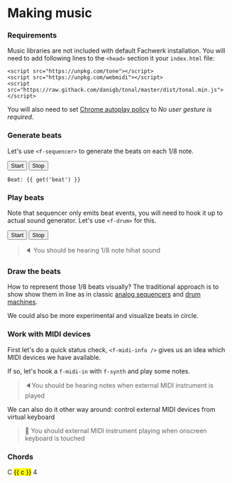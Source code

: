 # Making music

### Requirements

Music libraries are not included with default Fachwerk installation. You will need to add following lines to the `<head>` section it your `index.html` file:

<p />

    <script src="https://unpkg.com/tone"></script>
    <script src="https://unpkg.com/webmidi"></script>
    <script src="https://raw.githack.com/danigb/tonal/master/dist/tonal.min.js"></script>
    
You will also need to set [Chrome autoplay policy](chrome://flags/#autoplay-policy) to *No user gesture is required*.

</blockquote>

### Generate beats

Let's use `<f-sequencer>` to generate the beats on each 1/8 note.

<f-inline>
  <button v-on:click="send('start')">Start</button>
  <button v-on:click="send('stop')">Stop</button>
</f-inline>

<f-sequencer
  beats="8"
  v-on:beat="beat => set('beat', beat)"
/>

    Beat: {{ get('beat') }}

### Play beats

Note that sequencer only emits beat events, you will need to hook it up to actual sound generator. Let's use `<f-drum>` for this.

<f-inline>
  <button v-on:click="send('start')">Start</button>
  <button v-on:click="send('stop')">Stop</button>
</f-inline>

<f-slider title="BPM" value="120" from="1" to="300" integer set="bpm" />

> 🔈 You should be hearing 1/8 note hihat sound 
    
<f-drum v-slot="{ hihat }">
  <f-sequencer
  	:bpm="get('bpm',120)"
    beats="8"
    v-on:beat="beat => hihat()"
  />
</f-drum>

### Draw the beats

How to represent those 1/8 beats visually? The traditional approach is to show show them in line as in classic [analog sequencers](http://www.vintagesynth.com/arp/arpseq.php) and [drum machines](https://en.wikipedia.org/wiki/Roland_TR-808).

<f-artboard width="300" height="50">
	<f-circle 
  	v-for="i in 8"
    r="10"
    :x="i * 25"
    y="25"
    :fill="color(get('beat',1) == i ? 'red' : 'white')"
  />
</f-artboard>

We could also be more experimental and visualize beats in circle.


<f-scene width="150" height="150">
	<f-circle
  	v-for="(p,i) in polarpoints(8,1.5)"
    :position="p"
    r="0.3"
    :fill="color(get('beat',1) == i + 1 ? 'red' : 'white')"
  />
</f-scene>

### Work with MIDI devices

First let's do a quick status check, `<f-midi-info />` gives us an idea which MIDI devices we have available.

<f-midi-info />

If so, let's hook a `f-midi-in` with `f-synth` and play some notes.

<f-synth v-slot="{ noteon, noteoff }">
  <f-midi-in
    v-on:noteon="noteon"
    v-on:noteoff="noteoff"
  />
</f-synth>

> 🔈You should be hearing notes when external MIDI instrument is played

We can also do it other way around: control external MIDI devices from virtual keyboard

<f-midi-out v-slot="{ noteon, noteoff }">
  <f-piano
    v-on:noteon="noteon"
    v-on:noteoff="noteoff"
  />
</f-midi-out>

<p />

> 🎹 You should external MIDI instrument playing when onscreen keyboard is touched

### Chords

<div v-for="c in chords().filter(c => c.length < 2)">
<p>C <mark>{{ c }}</mark> 4</p>
<f-piano
  :notes="chord(c)"
/>
</div>
